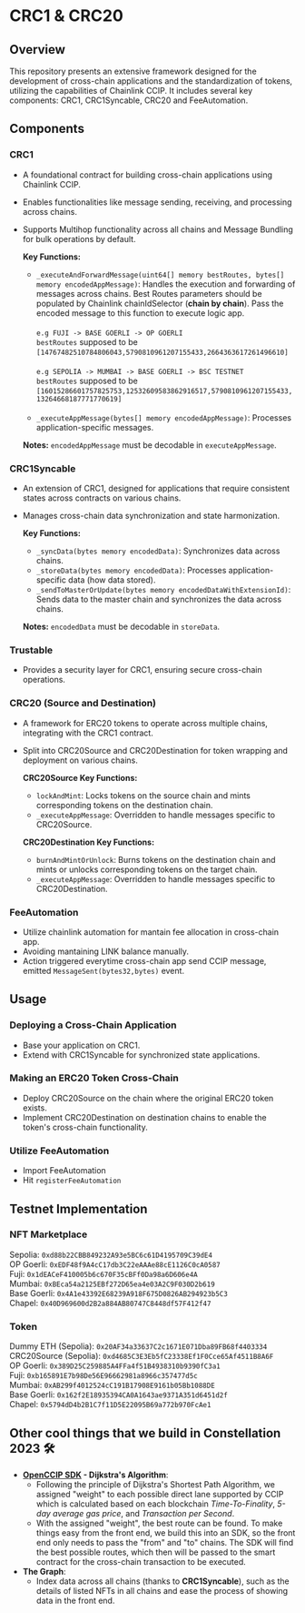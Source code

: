 # CRC1 & CRC20

## Overview
This repository presents an extensive framework designed for the development of cross-chain applications and the standardization of tokens, utilizing the capabilities of Chainlink CCIP. It includes several key components: CRC1, CRC1Syncable, CRC20 and FeeAutomation.

## Components
### CRC1
- A foundational contract for building cross-chain applications using Chainlink CCIP.
- Enables functionalities like message sending, receiving, and processing across chains.
- Supports Multihop functionality across all chains and Message Bundling for bulk operations by default.

  **Key Functions:**
  - `_executeAndForwardMessage(uint64[] memory bestRoutes, bytes[] memory encodedAppMessage)`: Handles the execution and forwarding of messages across chains. Best Routes parameters should be populated by Chainlink chainIdSelector (**chain by chain**). Pass the encoded message to this function to execute logic app. <br /> 
    <br />
    `e.g FUJI -> BASE GOERLI -> OP GOERLI` <br />
    `bestRoutes` supposed to be `[14767482510784806043,5790810961207155433,2664363617261496610]` <br />
    <br />
    `e.g SEPOLIA -> MUMBAI -> BASE GOERLI -> BSC TESTNET` <br />
     `bestRoutes` supposed to be `[16015286601757825753,12532609583862916517,5790810961207155433,13264668187771770619]` <br />
    <br />
  - `_executeAppMessage(bytes[] memory encodedAppMessage)`: Processes application-specific messages.

  **Notes:** `encodedAppMessage` must be decodable in `executeAppMessage`.

### CRC1Syncable
- An extension of CRC1, designed for applications that require consistent states across contracts on various chains.
- Manages cross-chain data synchronization and state harmonization.

  **Key Functions:**
  - `_syncData(bytes memory encodedData)`: Synchronizes data across chains.
  - `_storeData(bytes memory encodedData)`: Processes application-specific data (how data stored).
  - `_sendToMasterOrUpdate(bytes memory encodedDataWithExtensionId)`: Sends data to the master chain and synchronizes the data across chains.

  **Notes:** `encodedData` must be decodable in `storeData`.

### Trustable
- Provides a security layer for CRC1, ensuring secure cross-chain operations.

### CRC20 (Source and Destination)
- A framework for ERC20 tokens to operate across multiple chains, integrating with the CRC1 contract.
- Split into CRC20Source and CRC20Destination for token wrapping and deployment on various chains.

  **CRC20Source Key Functions:**
  - `lockAndMint`: Locks tokens on the source chain and mints corresponding tokens on the destination chain.
  - `_executeAppMessage`: Overridden to handle messages specific to CRC20Source.

  **CRC20Destination Key Functions:**
  - `burnAndMintOrUnlock`: Burns tokens on the destination chain and mints or unlocks corresponding tokens on the target chain.
  - `_executeAppMessage`: Overridden to handle messages specific to CRC20Destination.

### FeeAutomation 
- Utilize chainlink automation for mantain fee allocation in cross-chain app.
- Avoiding mantaining LINK balance manually.
- Action triggered everytime cross-chain app send CCIP message, emitted `MessageSent(bytes32,bytes)` event.

## Usage
### Deploying a Cross-Chain Application
- Base your application on CRC1.
- Extend with CRC1Syncable for synchronized state applications.

### Making an ERC20 Token Cross-Chain
- Deploy CRC20Source on the chain where the original ERC20 token exists.
- Implement CRC20Destination on destination chains to enable the token's cross-chain functionality.

### Utilize FeeAutomation 
- Import FeeAutomation
- Hit `registerFeeAutomation`

## Testnet Implementation
### NFT Marketplace
Sepolia: `0xd88b22CBB849232A93e5BC6c61D4195709C39dE4` <br />
OP Goerli: `0xEDF48f9A4cC17db3C22eAAAe88cE1126C0cA0587`<br />
Fuji: `0x1dEACeF410005b6c670F35cBFf0Da98a6D606e4A`<br />
Mumbai: `0xBEca54a2125EBf272D65ea4e03A2C9F030D2b619`<br />
Base Goerli: `0x4A1e43392E68239A918F675D0826AB294923b5C3`<br />
Chapel: `0x40D969600d2B2a884AB80747C8448df57F412f47`<br />

### Token
Dummy ETH (Sepolia): `0x20AF34a33637C2c1671E071Dba89FB68f4403334`<br />
CRC20Source (Sepolia): `0xd4685C3E3Eb5fC23338Ef1F0Cce65Af4511B8A6F`<br />
OP Goerli: `0x389D25C259885A4FFa4f51B4938310b9390fC3a1`<br />
Fuji: `0xb165891E7b98De56E96662981a8966c357477d5c`<br />
Mumbai: `0xAB299f4012524cC191B17908E9161b05Bb1088DE`<br />
Base Goerli: `0x162f2E18935394CA0A1643ae9371A351d6451d2f`<br />
Chapel: `0x5794dD4b2B1C7f11D5E22095B69a772b970FcAe1`<br />

## Other cool things that we build in Constellation 2023 🛠️
- **[OpenCCIP SDK](https://github.com/Nava-Labs/openccip-sdk) - Dijkstra's Algorithm**: 
  - Following the principle of Dijkstra's Shortest Path Algorithm, we assigned "weight" to each possible direct lane supported by CCIP which is calculated based on each blockchain _Time-To-Finality_, _5-day average gas price_, and _Transaction per Second_.
  - With the assigned "weight", the best route can be found. To make things easy from the front end, we build this into an SDK, so the front end only needs to pass the "from" and "to" chains. The SDK will find the best possible routes, which then will be passed to the smart contract for the cross-chain transaction to be executed.
- **The Graph**:
  - Index data across all chains (thanks to **CRC1Syncable**), such as the details of listed NFTs in all chains and ease the process of showing data in the front end.

